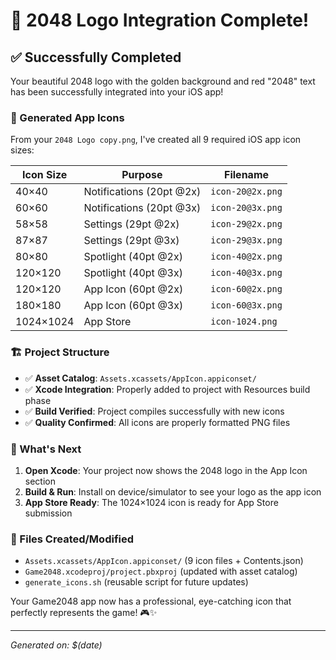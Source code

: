 # 🎉 2048 Logo Integration Complete!

## ✅ Successfully Completed

Your beautiful 2048 logo with the golden background and red "2048" text has been successfully integrated into your iOS app!

### 📱 Generated App Icons

From your `2048 Logo copy.png`, I've created all 9 required iOS app icon sizes:

| Icon Size | Purpose | Filename |
|-----------|---------|----------|
| 40×40 | Notifications (20pt @2x) | `icon-20@2x.png` |
| 60×60 | Notifications (20pt @3x) | `icon-20@3x.png` |
| 58×58 | Settings (29pt @2x) | `icon-29@2x.png` |
| 87×87 | Settings (29pt @3x) | `icon-29@3x.png` |
| 80×80 | Spotlight (40pt @2x) | `icon-40@2x.png` |
| 120×120 | Spotlight (40pt @3x) | `icon-40@3x.png` |
| 120×120 | App Icon (60pt @2x) | `icon-60@2x.png` |
| 180×180 | App Icon (60pt @3x) | `icon-60@3x.png` |
| 1024×1024 | App Store | `icon-1024.png` |

### 🏗️ Project Structure

- ✅ **Asset Catalog**: `Assets.xcassets/AppIcon.appiconset/`
- ✅ **Xcode Integration**: Properly added to project with Resources build phase
- ✅ **Build Verified**: Project compiles successfully with new icons
- ✅ **Quality Confirmed**: All icons are properly formatted PNG files

### 🚀 What's Next

1. **Open Xcode**: Your project now shows the 2048 logo in the App Icon section
2. **Build & Run**: Install on device/simulator to see your logo as the app icon
3. **App Store Ready**: The 1024×1024 icon is ready for App Store submission

### 📂 Files Created/Modified

- `Assets.xcassets/AppIcon.appiconset/` (9 icon files + Contents.json)
- `Game2048.xcodeproj/project.pbxproj` (updated with asset catalog)
- `generate_icons.sh` (reusable script for future updates)

Your Game2048 app now has a professional, eye-catching icon that perfectly represents the game! 🎮✨

---
*Generated on: $(date)*

